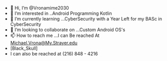 - 👋 Hi, I’m @Vronamime2030
- 👀 I’m interested in ..Android Programming Kotlin
- 🌱 I’m currently learning ...CyberSecurity with a Year Left for my BASc in CyberSecurity
- 💞️ I’m looking to collaborate on ...Custom Android OS's
- 📫 How to reach me ...I can Be reached At Michael.Vrona@My.Strayer.edu
- [Black_Skull]
- I can also be reached  at (216) 848 - 4216
<!---
Vronamime2030/Vronamime2030 is a ✨ special ✨ repository because its `README.md` (this file) appears on your GitHub profile.
You can click the Preview link to take a look at your changes.
--->

